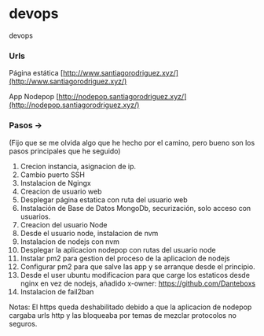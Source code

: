 # devops
devops

### Urls

Página estática [http://www.santiagorodriguez.xyz/](http://www.santiagorodriguez.xyz/)

App Nodepop [http://nodepop.santiagorodriguez.xyz/](http://nodepop.santiagorodriguez.xyz/)

### Pasos ->
(Fijo que se me olvida algo que he hecho por el camino, pero bueno son los pasos principales que he seguido)
1) Crecion instancia, asignacion de ip.
2) Cambio puerto SSH
3) Instalacion de Ngingx
3) Creacion de usuario web
4) Desplegar página estatica con ruta del usuario web
5) Instalación de Base de Datos MongoDb, securización, solo acceso con usuarios.
5) Creacion del usuario Node
6) Desde el usuario node, instalacion de nvm
7) Instalacion de nodejs con nvm
8) Desplegar la aplicacion nodepop con rutas del usuario node
9) Instalar pm2 para gestion del proceso de la aplicacion de nodejs
10) Configurar pm2 para que salve las app y se arranque desde el principio.
11) Desde el user ubuntu modificacion para que carge los estaticos desde nginx en vez de nodejs, añadido x-owner: https://github.com/Danteboxs
12) Instalacion de fail2ban

Notas:
El https queda deshabilitado debido a que la aplicacion de nodepop cargaba urls http y las bloqueaba por temas de mezclar protocolos no seguros.
